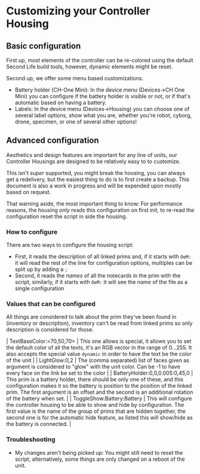 # Customizing your Controller Housing

## Basic configuration

First up, most elements of the controller can be re-colored using the default Second Life build tools, however, dynamic elements might be reset.

Second up, we offer some menu based customizations.

 * Battery holder (CH-One Mini): In the device menu (Devices-\>CH One Mini) you can configure if the battery holder is visible or not, or if that's automatic based on having a battery.
 * Labels: In the device menu (Devices-\>Housing) you can choose one of several label options, show what you are, whether you're robot, cyborg, drone, specimen, or one of several other options!

## Advanced configuration

Aesthetics and design features are important for any line of units, our Controller Housings are designed to be relatively easy to to customize.

This isn't *super* supported, you might break the housing, you can always get a redelivery, but the easiest thing to do is to first create a backup.
This document is also a work in progress and will be expended upon mostly based on request.

That warning aside, the most important thing to know: For performance reasons, the housing *only* reads this configuration on first init, to re-read the configuration reset the script in side the housing.

### How to configure

There are two ways to configure the housing script:

 * First, it reads the description of all linked prims and, if it starts with `OeM:` it will read the rest of the line for configuration options, multiples can be split up by adding a `;`
 * Second, it reads the *names* of all the notecards in the prim with the script, similarly, if it starts with `OeM:` it will see the *name* of the file as a single configuration

### Values that can be configured

All things are considered to talk about the prim they've been found in (inventory or description), inventory can't be read from linked prims so only description is considered for those.

| TextBaseColor:<70,50,70>          | This one allows is special, it allows you to set the default color of all the texts, it's an RGB vector in the range of 0...255. It also accepts the special value `dynamic` in order to have the text be the color of the unit |
| LightGlow:0,2                     | The (comma separated) list of faces given as argument is considered to "glow" with the unit color. Can be -1 to have every face on the link be set to the color   |
| BatteryHolder:0,0,0.005:0,45,0    | This prim is a battery holder, there should be only one of these, and this configuration makes it so the battery is position to the position of the linked prim. The first argument is an offset and the second is an additional rotation of the battery when set. |
| ToggleShow:Battery:Battery        | This will configure the controller housing to be able to show and hide by configuration. The first value is the name of the group of prims that are hidden together, the second one is for the automatic hide feature, as listed this will show/hide as the battery is connected. |

### Troubleshooting

 * My changes aren't being picked up: You might still need to reset the script, alternatively, some things are only changed on a reboot of the unit.
